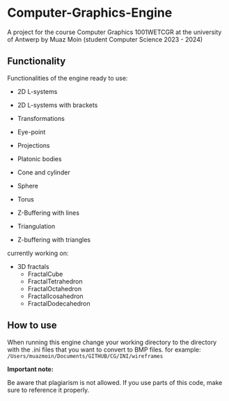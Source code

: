 # Computer-Graphics-Engine
A project for the course Computer Graphics 1001WETCGR at the university of Antwerp by Muaz Moin (student Computer Science 2023 - 2024)

## Functionality

Functionalities of the engine ready to use:
- 2D L-systems
- 2D L-systems with brackets

- Transformations
- Eye-point
- Projections

- Platonic bodies
- Cone and cylinder
- Sphere
- Torus

- Z-Buffering with lines
- Triangulation
- Z-buffering with triangles


currently working on:
- 3D fractals
  - FractalCube
  - FractalTetrahedron
  - FractalOctahedron
  - FractalIcosahedron
  - FractalDodecahedron


## How to use


When running this engine change your working directory to the directory with the .ini files that you want to convert to BMP files.
for example:
```/Users/muazmoin/Documents/GITHUB/CG/INI/wireframes```


**Important note:**

Be aware that plagiarism is not allowed. If you use parts of this code, make sure to reference it properly.